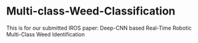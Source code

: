 # Multi-class-Weed-Classification
This is for our submitted IROS paper: Deep-CNN based Real-Time Robotic Multi-Class Weed Identification
